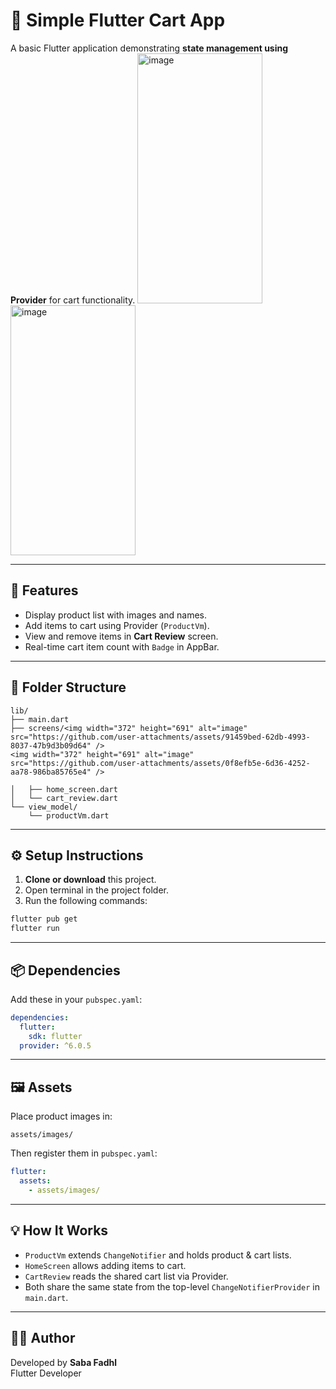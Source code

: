 # 🛒 Simple Flutter Cart App

A basic Flutter application demonstrating **state management using Provider** for cart functionality.
<img width="200" height="400" alt="image" src="https://github.com/user-attachments/assets/ee14fbfc-5964-40c6-81d0-effab9b4a2b1" />
<img width="200" height="400" alt="image" src="https://github.com/user-attachments/assets/f91edd74-e48c-4843-b121-318f2af60316" />


---

## 📱 Features

- Display product list with images and names.
- Add items to cart using Provider (`ProductVm`).
- View and remove items in **Cart Review** screen.
- Real-time cart item count with `Badge` in AppBar.

---

## 🧩 Folder Structure

```
lib/
├── main.dart
├── screens/<img width="372" height="691" alt="image" src="https://github.com/user-attachments/assets/91459bed-62db-4993-8037-47b9d3b09d64" />
<img width="372" height="691" alt="image" src="https://github.com/user-attachments/assets/0f8efb5e-6d36-4252-aa78-986ba85765e4" />

│   ├── home_screen.dart
│   └── cart_review.dart
└── view_model/
    └── productVm.dart
```

---

## ⚙️ Setup Instructions

1. **Clone or download** this project.
2. Open terminal in the project folder.
3. Run the following commands:

```bash
flutter pub get
flutter run
```

---

## 📦 Dependencies

Add these in your `pubspec.yaml`:

```yaml
dependencies:
  flutter:
    sdk: flutter
  provider: ^6.0.5
```

---

## 🖼️ Assets

Place product images in:
```
assets/images/
```
Then register them in `pubspec.yaml`:
```yaml
flutter:
  assets:
    - assets/images/
```

---

## 💡 How It Works

- `ProductVm` extends `ChangeNotifier` and holds product & cart lists.
- `HomeScreen` allows adding items to cart.
- `CartReview` reads the shared cart list via Provider.
- Both share the same state from the top-level `ChangeNotifierProvider` in `main.dart`.

---

## 👨‍💻 Author

Developed by **Saba Fadhl**  
Flutter Developer

